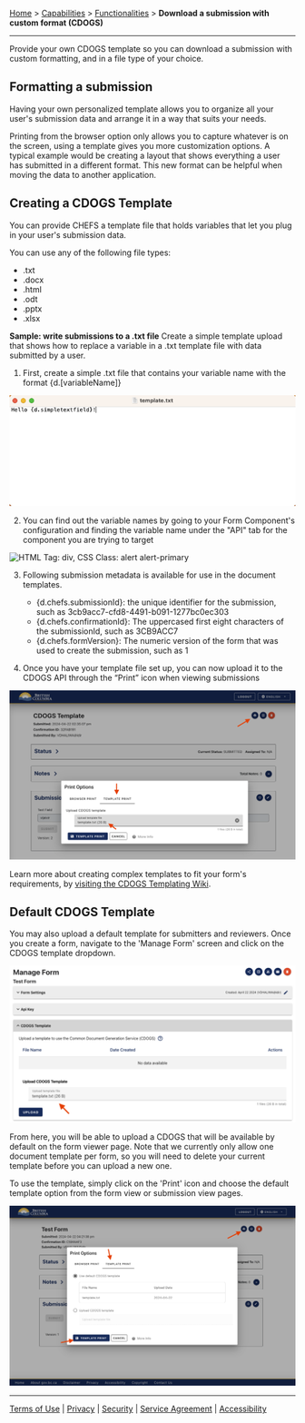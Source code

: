 [Home](index) > [Capabilities](Capabilities) > [Functionalities](Functionalities) > **Download a submission with custom format (CDOGS)**
***
<!-- On this page:
* [Formatting a submission](#Formatting-a-submission)
* [Creating a CDOGS template](#Creating-a-CDOGS-template) -->
Provide your own CDOGS template so you can download a submission with custom formatting, and in a file type of your choice. 

## Formatting a submission

Having your own personalized template allows you to organize all your user's submission data and arrange it in a way that suits your needs.

Printing from the browser option only allows you to capture whatever is on the screen, using a template gives you more customization options. A typical example would be creating a layout that shows everything a user has submitted in a different format. This new format can be helpful when moving the data to another application.

## Creating a CDOGS Template

You can provide CHEFS a template file that holds variables that let you plug in your user's submission data.

You can use any of the following file types:

* .txt
* .docx
* .html
* .odt
* .pptx
* .xlsx

**Sample: write submissions to a .txt file**
Create a simple template upload that shows how to replace a variable in a .txt template file with data submitted by a user.  

1. First, create a simple .txt file that contains your variable name with the format {d.[variableName]}

![HTML Tag: div, CSS Class: alert alert-primary](images/simple_template.png)

2. You can find out the variable names by going to your Form Component's configuration and finding the variable name under the "API" tab for the component you are trying to target


![HTML Tag: div, CSS Class: alert alert-primary](images/simple_setup.png)

3. Following submission metadata is available for use in the document templates.

    * {d.chefs.submissionId}: the unique identifier for the submission, such as 3cb9acc7-cfd8-4491-b091-1277bc0ec303
    * {d.chefs.confirmationId}: The uppercased first eight characters of the submissionId, such as 3CB9ACC7
    * {d.chefs.formVersion}: The numeric version of the form that was used to create the submission, such as 1

4. Once you have your template file set up, you can now upload it to the CDOGS API through the “Print” icon when viewing submissions

![HTML Tag: div, CSS Class: alert alert-primary](images/simple_upload.png)

Learn more about creating complex templates to fit your form's requirements, by [visiting the CDOGS Templating Wiki](https://github.com/bcgov/common-document-generation-service/blob/master/app/USAGE.md#templating).

## Default CDOGS Template

You may also upload a default template for submitters and reviewers. Once you create a form, navigate to the 'Manage Form' screen and click on the CDOGS template dropdown.

![Manage Template](images/manage_template.png)

 From here, you will be able to upload a CDOGS that will be available by default on the form viewer page. Note that we currently only allow one document template per form, so you will need to delete your current template before you can upload a new one. 
 
 To use the template, simply click on the 'Print' icon and choose the default template option from the form view or submission view pages. 

 ![Default Template Print](images/default_print.png)

***
[Terms of Use](Terms-of-Use) | [Privacy](Privacy) | [Security](Security) | [Service Agreement](Service-Agreement) | [Accessibility](Accessibility)